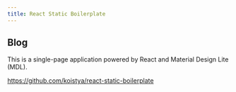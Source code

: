 ```yaml
---
title: React Static Boilerplate
---
```


## Blog

This is a single-page application powered by React and Material Design Lite (MDL).

https://github.com/koistya/react-static-boilerplate

